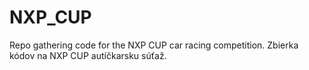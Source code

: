 # NXP_CUP
Repo gathering code for the NXP CUP car racing competition. Zbierka kódov na NXP CUP autíčkarsku súťaž.
